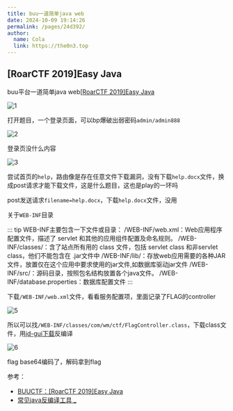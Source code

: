 ```yaml
---
title: buu一道简单java web
date: 2024-10-09 19:14:26
permalink: /pages/24d392/
author: 
  name: Cola
  link: https://the0n3.top
---
```

## [RoarCTF 2019]Easy Java

buu平台一道简单java web[[RoarCTF 2019]Easy Java](https://buuoj.cn/challenges#[RoarCTF%202019]Easy%20Java)

![1](https://the0n3.top/medias/buujava/1.png)

打开题目，一个登录页面，可以bp爆破出弱密码`admin/admin888`

![2](https://the0n3.top/medias/buujava/2.png)

登录页没什么内容

![3](https://the0n3.top/medias/buujava/3.png)

尝试首页的`help`，路由像是存在任意文件下载漏洞，没有下载`help.docx`文件，换成post请求才能下载文件，这是什么题目，这也是play的一环吗

post发送请求`filename=help.docx`，下载`help.docx`文件，没用

关于`WEB-INF`目录

::: tip
 WEB-INF主要包含一下文件或目录： 
/WEB-INF/web.xml：Web应用程序配置文件，描述了 servlet 和其他的应用组件配置及命名规则。 
/WEB-INF/classes/：含了站点所有用的 class 文件，包括 servlet class 和非servlet class，他们不能包含在 .jar文件中 
/WEB-INF/lib/：存放web应用需要的各种JAR文件，放置仅在这个应用中要求使用的jar文件,如数据库驱动jar文件 
/WEB-INF/src/：源码目录，按照包名结构放置各个java文件。 
/WEB-INF/database.properties：数据库配置文件
:::

下载`/WEB-INF/web.xml`文件，看看服务配置项，里面记录了FLAG的controller

![5](https://the0n3.top/medias/buujava/5.png)

所以可以找`/WEB-INF/classes/com/wm/ctf/FlagController.class`，下载class文件，用[jd-gui下载](https://java-decompiler.github.io/)反编译

![6](https://the0n3.top/medias/buujava/6.png)

flag base64编码了，解码拿到flag


参考：

- [BUUCTF：[RoarCTF 2019]Easy Java](https://blog.csdn.net/mochu7777777/article/details/109572179)
- [常见java反编译工具 _](https://hksanduo.github.io/2021/06/22/2021-06-22-java-decompiler-tools/#)
